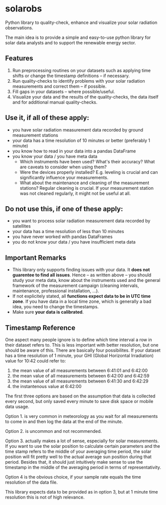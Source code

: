 # solarobs
Python library to quality-check, enhance and visualize your solar radiation observations.

The main idea is to provide a simple and easy-to-use python library for solar data analysts and to support the renewable energy sector.

## Features

1. Run preprocessing routines on your datasets such as applying time shifts or change the timestamp definitions – if necessary.
2. Run quality-checks to identify problems with your solar radiation measurements and correct them – if possible.
3. Fill gaps in your datasets – where possible/useful.
4. Visualize your data and the results of the quality-checks, the data itself and for additional manual quality-checks.

## Use it, if all of these apply:

- you have solar radiation measurement data recorded by ground measurement stations
- your data has a time resolution of 10 minutes or better (preferably 1 minute)
- you know how to read in your data into a pandas DataFrame
- you know your data / you have meta data
    - Which instruments have been used? What's their accuracy? What are caveats to consider when using them?
    - Were the devices properly installed? E.g. leveling is crucial and can significantly influence your measurements.
    - What about the maintenance and cleaning of the measurement stations? Regular cleaning is crucial. If your measurement station was not cleaned regularly, it might not be useful at all.

## Do not use this, if one of these apply:

- you want to process solar radiation measurement data recorded by satellites
- your data has a time resolution of less than 10 minutes
- you have never worked with pandas DataFrames
- you do not know your data / you have insufficient meta data


## Important Remarks

- This library only supports finding issues with your data. It **does not guarentee to find all issues**. Hence – as written above – you should study your meta data, know about the instruments used and the general framework of the measurement campaign (cleaning intervals, maintenance, professional installation, …).
- If not explicitely stated, all **functions expect data to be in UTC time zone**. If you have data in a local time zone, which is generally a bad idea, you need to change the timestamps.
- Make sure **your data is calibrated**.

## Timestamp Reference

One aspect many people ignore is to define which time interval a row in their dataset refers to. This is less important with better resolution, but one should be aware of this. There are basically four possibilites. If your dataset has a time resolution of 1 minute, your GHI (Global Horizontal Irradiation) value for 10:42 could refer to:
1. the mean value of all measurements between 6:41:01 and 6:42:00
2. the mean value of all measurements between 6:42:00 and 6:42:59
3. the mean value of all measurements between 6:41:30 and 6:42:29
4. the instantenous value at 6:42:00

The first three options are based on the assumption that data is collected every second, but only saved every minute to save disk space or mobile data usage. 

Option 1. is very common in meteorology as you wait for all measurements to come in and then log the data at the end of the minute.

Option 2. is uncommon and not recommended.

Option 3. actually makes a lot of sense, especially for solar measurements. If you want to use the solar position to calculate certain parameters and the time stamp refers to the middle of your averaging time period, the solar position will fit pretty well to the actual average sun position during that period. Besides that, it should just intuitively make sense to use the timestamp in the middle of the averaging period in terms of representativity.

Option 4 is the obvious choice, if your sample rate equals the time resolution of the data file.

This library expects data to be provided as in option 3, but at 1 minute time resolution this is not of high relevance.